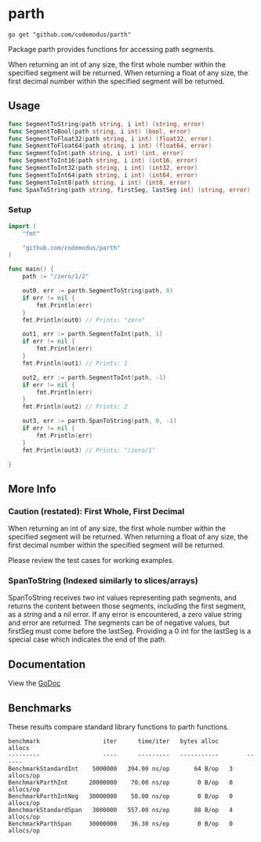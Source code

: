 # parth

    go get "github.com/codemodus/parth"

Package parth provides functions for accessing path segments.

When returning an int of any size, the first whole number within the specified 
segment will be returned.  When returning a float of any size, the first 
decimal number within the specified segment will be returned.

## Usage

```go
func SegmentToString(path string, i int) (string, error)
func SegmentToBool(path string, i int) (bool, error)
func SegmentToFloat32(path string, i int) (float32, error)
func SegmentToFloat64(path string, i int) (float64, error)
func SegmentToInt(path string, i int) (int, error)
func SegmentToInt16(path string, i int) (int16, error)
func SegmentToInt32(path string, i int) (int32, error)
func SegmentToInt64(path string, i int) (int64, error)
func SegmentToInt8(path string, i int) (int8, error)
func SpanToString(path string, firstSeg, lastSeg int) (string, error)
```

### Setup

```go
import (
    "fmt"

    "github.com/codemodus/parth"
)

func main() {
    path := "/zero/1/2"

    out0, err := parth.SegmentToString(path, 0)
    if err != nil {
        fmt.Println(err)
    }
    fmt.Println(out0) // Prints: "zero"

    out1, err := parth.SegmentToInt(path, 1)
    if err != nil {
        fmt.Println(err)
    }
    fmt.Println(out1) // Prints: 1

    out2, err := parth.SegmentToInt(path, -1)
    if err != nil {
        fmt.Println(err)
    }
    fmt.Println(out2) // Prints: 2

    out3, err := parth.SpanToString(path, 0, -1)
    if err != nil {
		fmt.Println(err)
    }
    fmt.Println(out3) // Prints: "/zero/1"

}
```

## More Info

### Caution (restated): First Whole, First Decimal

When returning an int of any size, the first whole number within the specified 
segment will be returned.  When returning a float of any size, the first 
decimal number within the specified segment will be returned.

Please review the test cases for working examples.

### SpanToString (Indexed similarly to slices/arrays)

SpanToString receives two int values representing path segments, and returns 
the content between those segments, including the first segment, as a string 
and a nil error. If any error is encountered, a zero value string and error are 
returned. The segments can be of negative values, but firstSeg must come before 
the lastSeg. Providing a 0 int for the lastSeg is a special case which 
indicates the end of the path.

## Documentation

View the [GoDoc](http://godoc.org/github.com/codemodus/parth)

## Benchmarks

These results compare standard library functions to parth functions.

    benchmark                  iter      time/iter   bytes alloc        allocs
    ---------                  ----      ---------   -----------        ------
    BenchmarkStandardInt    5000000   394.00 ns/op       64 B/op   3 allocs/op
    BenchmarkParthInt      20000000    70.00 ns/op        0 B/op   0 allocs/op
    BenchmarkParthIntNeg   30000000    50.00 ns/op        0 B/op   0 allocs/op
    BenchmarkStandardSpan   3000000   557.00 ns/op       88 B/op   4 allocs/op
    BenchmarkParthSpan     30000000    36.30 ns/op        0 B/op   0 allocs/op
